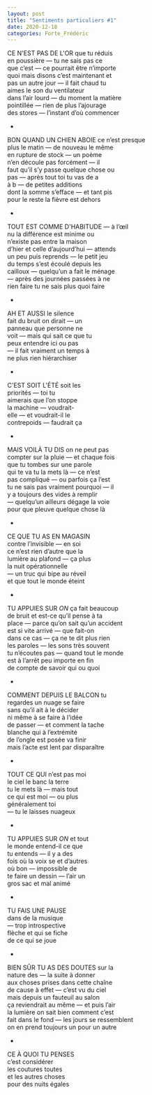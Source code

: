 ```yaml
---
layout: post
title: "Sentiments particuliers #1"
date: 2020-12-18
categories: Forte_Frédéric
---
```


CE N'EST PAS DE L'OR que tu réduis  
en poussière — tu ne sais pas ce  
que c’est — ce pourrait être n’importe  
quoi mais disons c’est maintenant et  
pas un autre jour — il fait chaud tu  
aimes le son du ventilateur  
dans l’air lourd — du moment la matière  
pointillée — rien de plus l’ajourage   
des stores — l’instant d’où commencer

*

BON QUAND UN CHIEN ABOIE ce n’est presque   
plus le matin — de nouveau le même  
en rupture de stock — un poème  
n’en découle pas forcément — il  
faut qu’il s’y passe quelque chose ou  
pas — après tout toi tu vas de a  
à b — de petites additions   
dont la somme s’efface — et tant pis  
pour le reste la fièvre est dehors

*

TOUT EST COMME D'HABITUDE — à l’œil  
nu la différence est minime ou  
n’existe pas entre la maison  
d’hier et celle d’aujourd’hui — attends  
un peu puis reprends — le petit jeu  
du temps s’est écoulé depuis les  
cailloux — quelqu’un a fait le ménage  
— après des journées passées à ne  
rien faire tu ne sais plus quoi faire

*

AH ET AUSSI le silence  
fait du bruit on dirait — un  
panneau que personne ne  
voit — mais qui sait ce que tu  
peux entendre ici ou pas   
— il fait vraiment un temps à  
ne plus rien hiérarchiser

*

C'EST SOIT L'ÉTÉ soit les  
priorités — toi tu  
aimerais que l’on stoppe  
la machine — voudrait-  
elle — et voudrait-il le  
contrepoids — faudrait ça

*

MAIS VOILÀ TU DIS on ne peut pas  
compter sur la pluie — et chaque fois  
que tu tombes sur une parole  
qui te va tu la mets là — ce n’est  
pas compliqué — ou parfois ça l’est  
tu ne sais pas vraiment pourquoi — il  
y a toujours des vides à remplir  
— quelqu’un ailleurs dégage la voie  
pour que pleuve quelque chose là

*

CE QUE TU AS EN MAGASIN  
contre l’invisible — en soi  
ce n’est rien d’autre que la  
lumière au plafond — ça plus  
la nuit opérationnelle  
— un truc qui bipe au réveil  
et que tout le monde éteint

*

TU APPUIES SUR *ON* ça fait beaucoup  
de bruit et est-ce qu’il pense à ta  
place — parce qu’on sait qu’un accident  
est si vite arrivé — que fait-on  
dans ce cas — ça ne te dit plus rien  
les paroles — les sons très souvent  
tu n’écoutes pas — quand tout le monde  
est à l’arrêt peu importe en fin  
de compte de savoir qui ou quoi

*

COMMENT DEPUIS LE BALCON tu  
regardes un nuage se faire  
sans qu’il ait à le décider  
ni même à se faire à l’idée  
de passer — et comment la tache  
blanche qui à l’extrémité  
de l’ongle est posée va finir  
mais l’acte est lent par disparaître

*

TOUT CE QUI n’est pas moi  
le ciel le banc la terre  
tu le mets là — mais tout  
ce qui est moi — ou plus  
généralement toi  
— tu le laisses nuageux

*

TU APPUIES SUR *ON* et tout  
le monde entend-il ce que   
tu entends — il y a des  
fois où la voix se et d’autres  
où bon — impossible de  
te faire un dessin — l’air un  
gros sac et mal animé

*

TU FAIS UNE PAUSE  
dans de la musique  
— trop introspective  
flèche et qui se fiche  
de ce qui se joue

*

BIEN SÛR TU AS DES DOUTES sur la  
nature des — la suite à donner  
aux choses prises dans cette chaîne  
de cause à effet — c’est vu du ciel  
mais depuis un fauteuil au salon  
ça reviendrait au même — et puis l’air  
la lumière on sait bien comment c’est  
fait dans le fond — les jours se ressemblent  
on en prend toujours un pour un autre

*

CE À QUOI TU PENSES  
c’est considérer  
les coutures toutes  
et les autres choses  
pour des nuits égales
